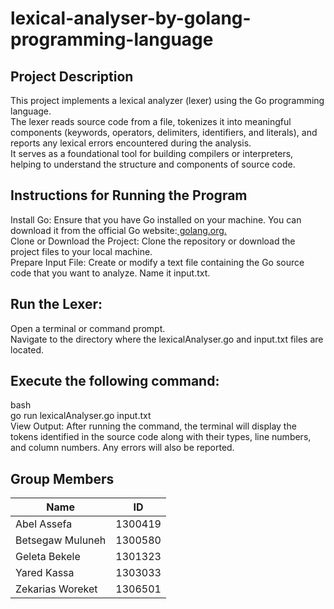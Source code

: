 # lexical-analyser-by-golang-programming-language

## Project Description  
This project implements a lexical analyzer (lexer) using the Go programming language.  
The lexer reads source code from a file, tokenizes it into meaningful components (keywords, operators, delimiters, identifiers, and literals), and reports any lexical errors encountered during the analysis.  
It serves as a foundational tool for building compilers or interpreters, helping to understand the structure and components of source code.  

## Instructions for Running the Program  
Install Go: Ensure that you have Go installed on your machine. You can download it from the official Go website:[ golang.org.]([golang.org.](https://go.dev/))  
Clone or Download the Project: Clone the repository or download the project files to your local machine.  
Prepare Input File: Create or modify a text file containing the Go source code that you want to analyze. Name it input.txt.  
## Run the Lexer:  
Open a terminal or command prompt.  
Navigate to the directory where the lexicalAnalyser.go and input.txt files are located.  
## Execute the following command:
bash  
go run lexicalAnalyser.go input.txt  
View Output: After running the command, the terminal will display the tokens identified in the source code along with their types, line numbers, and column numbers. Any errors will also be reported.  

## Group Members

| Name           |  ID |
|----------------|------------|
| Abel Assefa  | 1300419    |
| Betsegaw Muluneh     | 1300580    |
| Geleta Bekele  | 1301323    |
| Yared Kassa   | 1303033    |
| Zekarias Woreket   | 1306501    |
